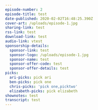 ```yaml
---
episode-number: 2
episode-title: test
date-published: 2020-02-02T16:48:25.390Z
cover-art: /uploads/episode-1.jpg
sharing-link: test
rss-link: test
download-link: test
audio-link: vtest
sponsorship-details:
  sponsor-link: test
  sponsor-logo: /uploads/episode-1.jpg
  sponsor-name: test
  sponsor-offer-code: test
  sponsor-offer-details: test
picks:
  ari-picks: pick ari
  ben-picks: pick one
  chris-picks: 'pick one,picktwo'
  elizabeth-picks: pick elizabeth
shownotes: test
transcript: test
---
```


